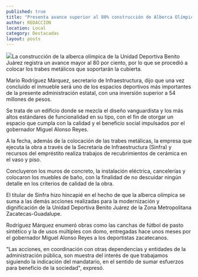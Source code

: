 ```yaml
---
published: true
title: "Presenta avance superior al 80% construcción de Alberca Olímpica en la Unidad Benito Juárez"
author: REDACCION
location: Local
category: Destacadas
layout: posts
---
```


![](http://i.imgur.com/Fss7oTMm.jpg)La construcción de la alberca olímpica de la Unidad Deportiva Benito Juárez registra un avance mayor al 80 por ciento, por lo que se procedió a colocar los trabes metálicos que soportarán la cubierta.
 
Mario Rodríguez Márquez, secretario de Infraestructura, dijo que una vez concluido el inmueble será uno de los espacios deportivos más importantes de la presente administración estatal, con una inversión superior a 54 millones de pesos.
 
Se trata de un edificio donde se mezcla el diseño vanguardista y los más altos estándares de funcionalidad en su tipo, con el fin de otorgar un espacio que cumpla con la calidad y el beneficio social impulsados por el gobernador Miguel Alonso Reyes.
 
A la fecha, además de la colocación de las trabes metálicas, la empresa que ejecuta la obra a través de la Secretaría de Infraestructura (Sinfra) y recursos del empréstito realiza trabajos de recubrimientos de cerámica en el vaso y piso.
 
Concluyeron los muros de concreto, la instalación eléctrica, cancelerías y colocaron los muebles de baño, con la finalidad de no descuidar ningún detalle en los criterios de calidad de la obra.
 
El titular de Sinfra hizo hincapié en el hecho de que la alberca olímpica se suma a las demás acciones realizadas para la modernización y dignificación de la Unidad Deportiva Benito Juárez de la Zona Metropolitana Zacatecas-Guadalupe.
 
Rodríguez Márquez enumeró obras como las canchas de fútbol de pasto sintético y la de usos múltiples con domo, entregadas hace unos meses por el gobernador Miguel Alonso Reyes a los deportistas zacatecanos.
 
"Las acciones, en coordinación con otras dependencias y entidades de la administración pública, son muestra del interés de que trabajamos siguiendo la indicación del mandatario, en el sentido de sumar esfuerzos para beneficio de la sociedad", expresó.

